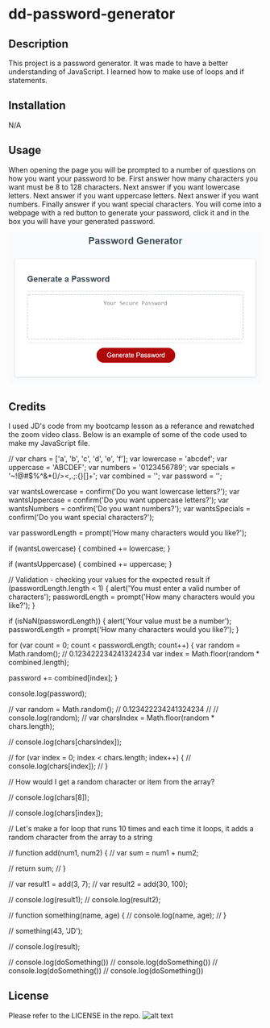 # dd-password-generator

## Description

This project is a password generator. It was made to have a better understanding of JavaScript. I learned how to make use of loops and if statements.

## Installation

N/A

## Usage

When opening the page you will be prompted to a number of questions on how you want your password to be. First answer how many characters you want must be 8 to 128 characters. Next answer if you want lowercase letters. Next answer if you want uppercase letters. Next answer if you want numbers. Finally answer if you want special characters. You will come into a webpage with a red button to generate your password, click it and in the box you will have your generated password.

![alt text](./Assets/images/03-javascript-homework-demo.png)

## Credits

I used JD's code from my bootcamp lesson as a referance and rewatched the zoom video class. Below is an example of some of the code used to make my JavaScript file.


// var chars = ['a', 'b', 'c', 'd', 'e', 'f'];
var lowercase = 'abcdef';
var uppercase = 'ABCDEF';
var numbers = '0123456789';
var specials = '~!@#$%^&*()/><,.;:{}[]+';
var combined = '';
var password = '';

var wantsLowercase = confirm('Do you want lowercase letters?');
var wantsUppercase = confirm('Do you want uppercase letters?');
var wantsNumbers = confirm('Do you want numbers?');
var wantsSpecials = confirm('Do you want special characters?');

var passwordLength = prompt('How many characters would you like?');

if (wantsLowercase) {
  combined += lowercase;
}

if (wantsUppercase) {
  combined += uppercase;
}

// Validation - checking your values for the expected result
if (passwordLength.length < 1) {
  alert('You must enter a valid number of characters');
  passwordLength = prompt('How many characters would you like?');
}

if (isNaN(passwordLength)) {
  alert('Your value must be a number');
  passwordLength = prompt('How many characters would you like?');
}

for (var count = 0; count < passwordLength; count++) {
  var random = Math.random(); // 0.123422234241324234
  var index = Math.floor(random * combined.length);

  password += combined[index];
}

console.log(password);


// var random = Math.random(); // 0.123422234241324234
// // console.log(random);
// var charsIndex = Math.floor(random * chars.length);

// console.log(chars[charsIndex]);



// for (var index = 0; index < chars.length; index++) {
//   console.log(chars[index]);
// }


// How would I get a random character or item from the array?

// console.log(chars[8]);



// console.log(chars[index]);

// Let's make a for loop that runs 10 times and each time it loops, it adds a random character from the array to a string

// function add(num1, num2) {
//   var sum = num1 + num2;

//   return sum;
// }


// var result1 = add(3, 7);
// var result2 = add(30, 100);

// console.log(result1);
// console.log(result2);


// function something(name, age) {
//   console.log(name, age);
// }

// something(43, 'JD');


// console.log(result);

// console.log(doSomething())
// console.log(doSomething())
// console.log(doSomething())
// console.log(doSomething())

## License

Please refer to the LICENSE in the repo. ![alt text](./LICENSE)

